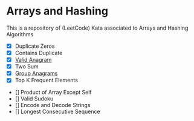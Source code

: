 # Arrays and Hashing

This is a repository of (LeetCode) Kata associated to Arrays and Hashing Algorithms

- [x] Duplicate Zeros
- [x] Contains Duplicate
- [x] [Valid Anagram](https://leetcode.com/problems/valid-anagram/)
- [x] Two Sum
- [x] [Group Anagrams](https://leetcode.com/problems/group-anagrams/)
- [x] Top K Frequent Elements
- [] Product of Array Except Self
- [] Valid Sudoku
- [] Encode and Decode Strings
- [] Longest Consecutive Sequence
